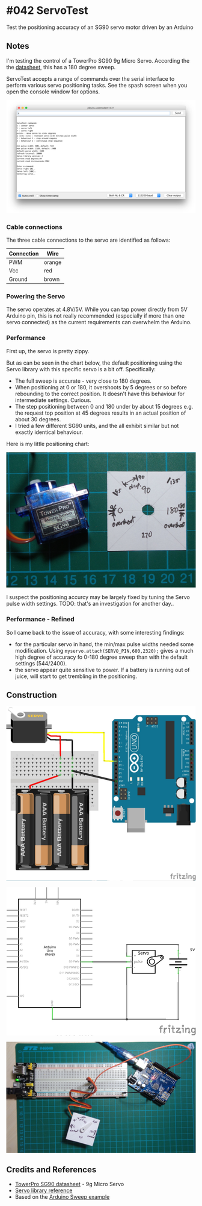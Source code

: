 # #042 ServoTest

Test the positioning accuracy of an SG90 servo motor driven by an Arduino

## Notes

I'm testing the control of a TowerPro SG90 9g Micro Servo.
According the the [datasheet](http://datasheet.sparkgo.com.br/SG90Servo.pdf), this has a 180 degree sweep.

ServoTest accepts a range of commands over the serial interface to perform various servo positioning tasks.
See the spash screen when you open the console window for options.

![console](./assets/console.png?raw=true)

### Cable connections

The three cable connections to the servo are identified as follows:

| Connection | Wire   |
|------------|--------|
| PWM        | orange |
| Vcc        | red    |
| Ground     | brown  |


### Powering the Servo

The servo operates at 4.8V/5V. While you can tap power directly from 5V Arduino pin,
this is not really recommended (especially if more than one servo connected) as the current requirements
can overwhelm the Arduino.

### Performance

First up, the servo is pretty zippy.

But as can be seen in the chart below, the default positioning using the Servo library with this specific servo is a bit off.
Specifically:

* The full sweep is accurate - very close to 180 degrees.
* When positioning at 0 or 180, it overshoots by 5 degrees or so before rebounding to the correct position. It doesn't have this behaviour for intermediate settings. Curious.
* The step positioning between 0 and 180 under by about 15 degrees e.g. the request top position at 45 degrees results in an actual position of about 30 degrees.
* I tried a few different SG90 units, and the all exhibit similar but not exactly identical behaviour.

Here is my little positioning chart:

![Performance](./assets/SG90_default_positioning_accuracy.jpg?raw=true)

I suspect the positioning accurcy may be largely fixed by tuning the Servo pulse width settings. TODO: that's an investigation for another day..

### Performance - Refined

So I came back to the issue of accuracy, with some interesting findings:

* for the particular servo in hand, the min/max pulse widths needed some modification. Using `myservo.attach(SERVO_PIN,600,2320);` gives a much high degree of accuracy fo 0-180 degree sweep than with the default settings (544/2400).
* the servo appear quite sensitive to power. If a battery is running out of juice, will start to get trembling in the positioning.

## Construction

![The Breadboard](./assets/ServoTest_bb.jpg?raw=true)

![The Schematic](./assets/ServoTest_schematic.jpg?raw=true)

![The Build](./assets/ServoTest_build.jpg?raw=true)

## Credits and References

* [TowerPro SG90 datasheet](http://datasheet.sparkgo.com.br/SG90Servo.pdf) - 9g Micro Servo
* [Servo library reference](https://www.arduino.cc/reference/en/libraries/servo/)
* Based on the [Arduino Sweep example](http://arduino.cc/en/Tutorial/Sweep)

